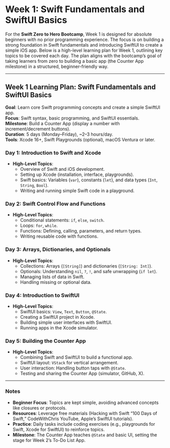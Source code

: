 # Week 1: Swift Fundamentals and SwiftUI Basics

For the **Swift Zero to Hero Bootcamp**, Week 1 is designed for absolute beginners with no prior programming experience. The focus is on building a strong foundation in Swift fundamentals and introducing SwiftUI to create a simple iOS app. Below is a high-level learning plan for Week 1, outlining key topics to be covered each day. The plan aligns with the bootcamp’s goal of taking learners from zero to building a basic app (the Counter App milestone) in a structured, beginner-friendly way.

---

## Week 1 Learning Plan: Swift Fundamentals and SwiftUI Basics
**Goal**: Learn core Swift programming concepts and create a simple SwiftUI app.  
**Focus**: Swift syntax, basic programming, and SwiftUI essentials.  
**Milestone**: Build a Counter App (display a number with increment/decrement buttons).  
**Duration**: 5 days (Monday–Friday), ~2–3 hours/day.  
**Tools**: Xcode 16+, Swift Playgrounds (optional), macOS Ventura or later.

### Day 1: Introduction to Swift and Xcode
- **High-Level Topics**:
  - Overview of Swift and iOS development.
  - Setting up Xcode (installation, interface, playgrounds).
  - Swift basics: Variables (`var`), constants (`let`), and data types (`Int`, `String`, `Bool`).
  - Writing and running simple Swift code in a playground.

### Day 2: Swift Control Flow and Functions
- **High-Level Topics**:
  - Conditional statements: `if`, `else`, `switch`.
  - Loops: `for`, `while`.
  - Functions: Defining, calling, parameters, and return types.
  - Writing reusable code with functions.

### Day 3: Arrays, Dictionaries, and Optionals
- **High-Level Topics**:
  - Collections: Arrays (`[String]`) and dictionaries (`[String: Int]`).
  - Optionals: Understanding `nil`, `?`, `!`, and safe unwrapping (`if let`).
  - Managing lists of data in Swift.
  - Handling missing or optional data.

### Day 4: Introduction to SwiftUI
- **High-Level Topics**:
  - SwiftUI basics: `View`, `Text`, `Button`, `@State`.
  - Creating a SwiftUI project in Xcode.
  - Building simple user interfaces with SwiftUI.
  - Running apps in the Xcode simulator.

### Day 5: Building the Counter App
- **High-Level Topics**:
  - Combining Swift and SwiftUI to build a functional app.
  - SwiftUI layout: `VStack` for vertical arrangement.
  - User interaction: Handling button taps with `@State`.
  - Testing and sharing the Counter App (simulator, GitHub, X).

---

### Notes
- **Beginner Focus**: Topics are kept simple, avoiding advanced concepts like closures or protocols.
- **Resources**: Leverage free materials (Hacking with Swift “100 Days of Swift,” CodeWithChris YouTube, Apple’s SwiftUI tutorials).
- **Practice**: Daily tasks include coding exercises (e.g., playgrounds for Swift, Xcode for SwiftUI) to reinforce topics.
- **Milestone**: The Counter App teaches `@State` and basic UI, setting the stage for Week 2’s To-Do List App.

